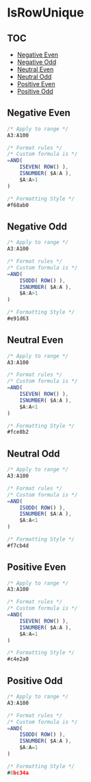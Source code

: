 #  IsRowUnique
## TOC
*   [Negative Even](##Negative-Even)
*   [Negative Odd](##Negative-Odd)
*   [Neutral Even](##Neutral-Even)
*   [Neutral Odd](##Neutral-Odd)
*   [Positive Even](##Positive-Even)
*   [Positive Odd](##Positive-Odd)

##  Negative Even
```JavaScript
/* Apply to range */
A3:A100

/* Format rules */
/* Custom formula is */
=AND(
    ISEVEN( ROW() ),
    ISNUMBER( $A:A ),
    $A:A>1
)

/* Formatting Style */
#f68ab0
```

##  Negative Odd
```JavaScript
/* Apply to range */
A3:A100

/* Format rules */
/* Custom formula is */
=AND(
    ISODD( ROW() ),
    ISNUMBER( $A:A ),
    $A:A>1
)

/* Formatting Style */
#e91d63
```

##  Neutral Even
```JavaScript
/* Apply to range */
A3:A100

/* Format rules */
/* Custom formula is */
=AND(
    ISEVEN( ROW() ),
    ISNUMBER( $A:A ),
    $A:A<1
)

/* Formatting Style */
#fce8b2
```

##  Neutral Odd
```JavaScript
/* Apply to range */
A3:A100

/* Format rules */
/* Custom formula is */
=AND(
    ISODD( ROW() ),
    ISNUMBER( $A:A ),
    $A:A<1
)

/* Formatting Style */
#f7cb4d
```

##  Positive Even
```JavaScript
/* Apply to range */
A3:A100

/* Format rules */
/* Custom formula is */
=AND(
    ISEVEN( ROW() ),
    ISNUMBER( $A:A ),
    $A:A=1
)

/* Formatting Style */
#c4e2a0
```

##  Positive Odd
```JavaScript
/* Apply to range */
A3:A100

/* Format rules */
/* Custom formula is */
=AND(
    ISODD( ROW() ),
    ISNUMBER( $A:A ),
    $A:A=1
)

/* Formatting Style */
#8bc34a
```